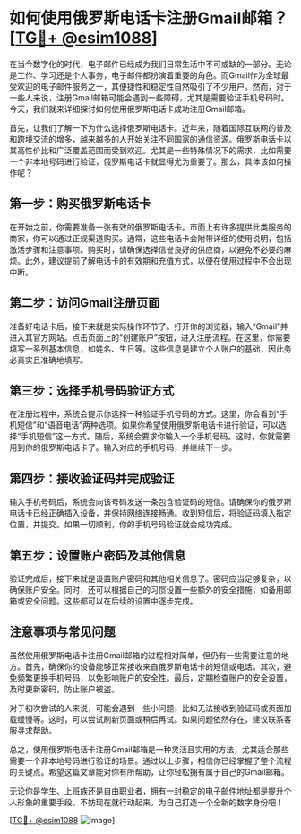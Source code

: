 # 如何使用俄罗斯电话卡注册Gmail邮箱？[[TG💪+ @esim1088](https://t.me/s/esim1088)]

在当今数字化的时代，电子邮件已经成为我们日常生活中不可或缺的一部分。无论是工作、学习还是个人事务，电子邮件都扮演着重要的角色。而Gmail作为全球最受欢迎的电子邮件服务之一，其便捷性和稳定性自然吸引了不少用户。然而，对于一些人来说，注册Gmail邮箱可能会遇到一些障碍，尤其是需要验证手机号码时。今天，我们就来详细探讨如何使用俄罗斯电话卡成功注册Gmail邮箱。

首先，让我们了解一下为什么选择俄罗斯电话卡。近年来，随着国际互联网的普及和跨境交流的增多，越来越多的人开始关注不同国家的通信资源。俄罗斯电话卡以其高性价比和广泛覆盖范围而受到欢迎。尤其是一些特殊情况下的需求，比如需要一个非本地号码进行验证，俄罗斯电话卡就显得尤为重要了。那么，具体该如何操作呢？

## 第一步：购买俄罗斯电话卡

在开始之前，你需要准备一张有效的俄罗斯电话卡。市面上有许多提供此类服务的商家，你可以通过正规渠道购买。通常，这些电话卡会附带详细的使用说明，包括激活步骤和注意事项。购买时，请确保选择信誉良好的供应商，以避免不必要的麻烦。此外，建议提前了解电话卡的有效期和充值方式，以便在使用过程中不会出现中断。

## 第二步：访问Gmail注册页面

准备好电话卡后，接下来就是实际操作环节了。打开你的浏览器，输入“Gmail”并进入其官方网站。点击页面上的“创建账户”按钮，进入注册流程。在这里，你需要填写一系列基本信息，如姓名、生日等。这些信息是建立个人账户的基础，因此务必真实且准确地填写。

## 第三步：选择手机号码验证方式

在注册过程中，系统会提示你选择一种验证手机号码的方式。这里，你会看到“手机短信”和“语音电话”两种选项。如果你希望使用俄罗斯电话卡进行验证，可以选择“手机短信”这一方式。随后，系统会要求你输入一个手机号码。这时，你就需要用到你的俄罗斯电话卡了。输入对应的手机号码，并继续下一步。

## 第四步：接收验证码并完成验证

输入手机号码后，系统会向该号码发送一条包含验证码的短信。请确保你的俄罗斯电话卡已经正确插入设备，并保持网络连接畅通。收到短信后，将验证码填入指定位置，并提交。如果一切顺利，你的手机号码验证就会成功完成。

## 第五步：设置账户密码及其他信息

验证完成后，接下来就是设置账户密码和其他相关信息了。密码应当足够复杂，以确保账户安全。同时，还可以根据自己的习惯设置一些额外的安全措施，如备用邮箱或安全问题。这些都可以在后续的设置中逐步完成。

## 注意事项与常见问题

虽然使用俄罗斯电话卡注册Gmail邮箱的过程相对简单，但仍有一些需要注意的地方。首先，确保你的设备能够正常接收来自俄罗斯电话卡的短信或电话。其次，避免频繁更换手机号码，以免影响账户的安全性。最后，定期检查账户的安全设置，及时更新密码，防止账户被盗。

对于初次尝试的人来说，可能会遇到一些小问题，比如无法接收到验证码或页面加载缓慢等。这时，可以尝试刷新页面或稍后再试。如果问题依然存在，建议联系客服寻求帮助。

总之，使用俄罗斯电话卡注册Gmail邮箱是一种灵活且实用的方法，尤其适合那些需要一个非本地号码进行验证的场景。通过以上步骤，相信你已经掌握了整个流程的关键点。希望这篇文章能对你有所帮助，让你轻松拥有属于自己的Gmail邮箱。

无论你是学生、上班族还是自由职业者，拥有一封稳定的电子邮件地址都是提升个人形象的重要手段。不妨现在就行动起来，为自己打造一个全新的数字身份吧！

[[TG💪+ @esim1088](https://t.me/s/esim1088) ![Image](https://i.postimg.cc/4NQfJmqS/Snipaste-2025-05-13-00-14-12.png)]